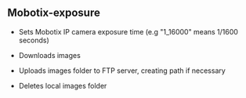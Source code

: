 ## Mobotix-exposure

* Sets Mobotix IP camera exposure time (e.g "1_16000" means 1/1600 seconds)

* Downloads images

* Uploads images folder to FTP server, creating path if necessary

* Deletes local images folder

